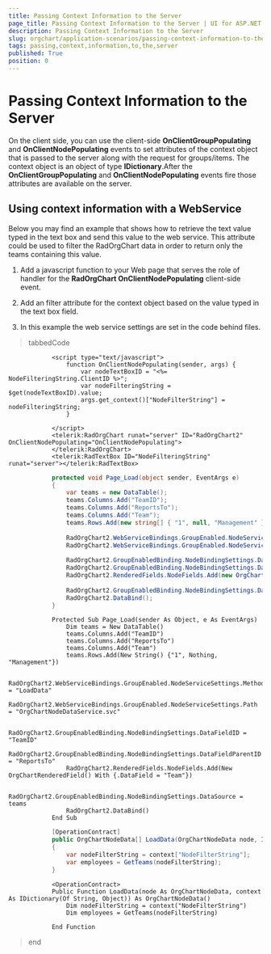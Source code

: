 ```yaml
---
title: Passing Context Information to the Server
page_title: Passing Context Information to the Server | UI for ASP.NET AJAX Documentation
description: Passing Context Information to the Server
slug: orgchart/application-scenarios/passing-context-information-to-the-server
tags: passing,context,information,to,the,server
published: True
position: 0
---
```


# Passing Context Information to the Server



On the client side, you can use the client-side __OnClientGroupPopulating__ and __OnClientNodePopulating__ events to set attributes of the context object that is passed to the server along with the request for groups/items. The context object is an object of type __IDictionary__.After the __OnClientGroupPopulating__ and __OnClientNodePopulating__ events fire those attributes are available on the server.

## Using context information with a WebService

Below you may find an example that shows how to retrieve the text value typed in the text box and send this value to the web service. This attribute could be used to filter the RadOrgChart data in order to return only the teams containing this value.

1. Add a javascript function to your Web page that serves the role of handler for the __RadOrgChart OnClientNodePopulating__ client-side event.

1. Add an filter attribute for the context object based on the value typed in the text box field.

1. In this example the web service settings are set in the code behind files.



>tabbedCode

````ASPNET
	        <script type="text/javascript">
	            function OnClientNodePopulating(sender, args) {
	                var nodeTextBoxID = "<%= NodeFilteringString.ClientID %>";
	                var nodeFilteringString = $get(nodeTextBoxID).value;
	                args.get_context()["NodeFilterString"] = nodeFilteringString;
	            }
	
	        </script>
	        <telerik:RadOrgChart runat="server" ID="RadOrgChart2" OnClientNodePopulating="OnClientNodePopulating">
	        </telerik:RadOrgChart>
	        <telerik:RadTextBox ID="NodeFilteringString" runat="server"></telerik:RadTextBox>
````
````C#
	        protected void Page_Load(object sender, EventArgs e)
			{
				var teams = new DataTable();
				teams.Columns.Add("TeamID");
				teams.Columns.Add("ReportsTo");
				teams.Columns.Add("Team");
				teams.Rows.Add(new string[] { "1", null, "Management" });
	
				RadOrgChart2.WebServiceBindings.GroupEnabled.NodeServiceSettings.Method = "LoadData";
				RadOrgChart2.WebServiceBindings.GroupEnabled.NodeServiceSettings.Path = "OrgChartNodeDataService.svc";
	
				RadOrgChart2.GroupEnabledBinding.NodeBindingSettings.DataFieldID = "TeamID";
				RadOrgChart2.GroupEnabledBinding.NodeBindingSettings.DataFieldParentID = "ReportsTo";
				RadOrgChart2.RenderedFields.NodeFields.Add(new OrgChartRenderedField() { DataField = "Team" });
	
				RadOrgChart2.GroupEnabledBinding.NodeBindingSettings.DataSource = teams;
				RadOrgChart2.DataBind();
	        }
````
````VB.NET
			Protected Sub Page_Load(sender As Object, e As EventArgs)
				Dim teams = New DataTable()
				teams.Columns.Add("TeamID")
				teams.Columns.Add("ReportsTo")
				teams.Columns.Add("Team")
				teams.Rows.Add(New String() {"1", Nothing, "Management"})
	
				RadOrgChart2.WebServiceBindings.GroupEnabled.NodeServiceSettings.Method = "LoadData"
				RadOrgChart2.WebServiceBindings.GroupEnabled.NodeServiceSettings.Path = "OrgChartNodeDataService.svc"
	
				RadOrgChart2.GroupEnabledBinding.NodeBindingSettings.DataFieldID = "TeamID"
				RadOrgChart2.GroupEnabledBinding.NodeBindingSettings.DataFieldParentID = "ReportsTo"
				RadOrgChart2.RenderedFields.NodeFields.Add(New OrgChartRenderedField() With {.DataField = "Team"})
	
				RadOrgChart2.GroupEnabledBinding.NodeBindingSettings.DataSource = teams
				RadOrgChart2.DataBind()
	        End Sub
````
````C#
	        [OperationContract]
			public OrgChartNodeData[] LoadData(OrgChartNodeData node, IDictionary<string, object> context)
			{
	            var nodeFilterString = context["NodeFilterString"];
	            var employees = GetTeams(nodeFilterString);
			}
````
````VB.NET
	        <OperationContract>
	        Public Function LoadData(node As OrgChartNodeData, context As IDictionary(Of String, Object)) As OrgChartNodeData()
	            Dim nodeFilterString = context("NodeFilterString")
	            Dim employees = GetTeams(nodeFilterString)
	
	        End Function
````
>end
